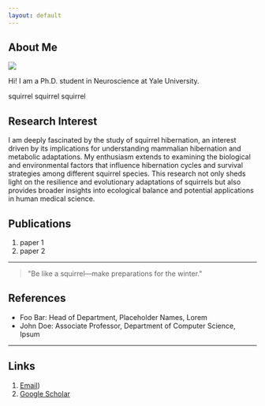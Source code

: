 ```yaml
---
layout: default
---
```


## About Me

<img class="profile-picture" src="headshot.jpg">

Hi! I am a Ph.D. student in Neuroscience at Yale University.

squirrel squirrel squirrel

## Research Interest

I am deeply fascinated by the study of squirrel hibernation, an interest driven by its implications for understanding mammalian hibernation and metabolic adaptations. My enthusiasm extends to examining the biological and environmental factors that influence hibernation cycles and survival strategies among different squirrel species. This research not only sheds light on the resilience and evolutionary adaptations of squirrels but also provides broader insights into ecological balance and potential applications in human medical science.

## Publications

1. paper 1
2. paper 2


---

> "Be like a squirrel—make preparations for the winter."

## References

* Foo Bar: Head of Department, Placeholder Names, Lorem
* John Doe: Associate Professor, Department of Computer Science, Ipsum

---

## Links

1. [Email]()) 
2. [Google Scholar]()